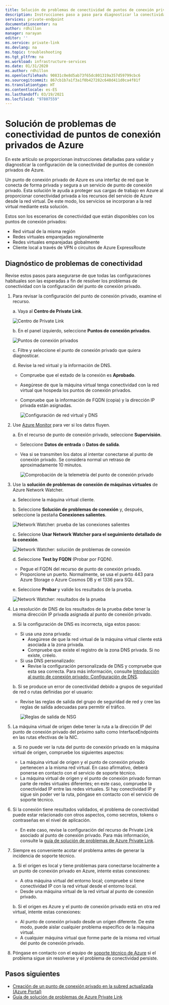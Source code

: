 ```yaml
---
title: Solución de problemas de conectividad de puntos de conexión privados de Azure
description: Instrucciones paso a paso para diagnosticar la conectividad de puntos de conexión privados
services: private-endpoint
documentationcenter: na
author: rdhillon
manager: narayan
editor: ''
ms.service: private-link
ms.devlang: na
ms.topic: troubleshooting
ms.tgt_pltfrm: na
ms.workload: infrastructure-services
ms.date: 01/31/2020
ms.author: rdhillon
ms.openlocfilehash: 90831c0e8d5ab73f65dc801319a357d59799cbc6
ms.sourcegitcommit: 867cb1b7a1f3a1f0b427282c648d411d0ca4f81f
ms.translationtype: HT
ms.contentlocale: es-ES
ms.lasthandoff: 03/19/2021
ms.locfileid: "97807559"
---
```

# <a name="troubleshoot-azure-private-endpoint-connectivity-problems"></a>Solución de problemas de conectividad de puntos de conexión privados de Azure

En este artículo se proporcionan instrucciones detalladas para validar y diagnosticar la configuración de la conectividad de puntos de conexión privados de Azure.

Un punto de conexión privado de Azure es una interfaz de red que le conecta de forma privada y segura a un servicio de punto de conexión privado. Esta solución le ayuda a proteger sus cargas de trabajo en Azure al proporcionar conectividad privada a los recursos del servicio de Azure desde la red virtual. De este modo, los servicios se incorporan a la red virtual mediante esta solución.

Estos son los escenarios de conectividad que están disponibles con los puntos de conexión privados:

- Red virtual de la misma región
- Redes virtuales emparejadas regionalmente
- Redes virtuales emparejadas globalmente
- Cliente local a través de VPN o circuitos de Azure ExpressRoute

## <a name="diagnose-connectivity-problems"></a>Diagnóstico de problemas de conectividad 

Revise estos pasos para asegurarse de que todas las configuraciones habituales son las esperadas a fin de resolver los problemas de conectividad con la configuración del punto de conexión privado.

1. Para revisar la configuración del punto de conexión privado, examine el recurso.

    a. Vaya al **Centro de Private Link**.

      ![Centro de Private Link](./media/private-endpoint-tsg/private-link-center.png)

    b. En el panel izquierdo, seleccione **Puntos de conexión privados**.
    
      ![Puntos de conexión privados](./media/private-endpoint-tsg/private-endpoints.png)

    c. Filtre y seleccione el punto de conexión privado que quiera diagnosticar.

    d. Revise la red virtual y la información de DNS.
     - Compruebe que el estado de la conexión es **Aprobado**.
     - Asegúrese de que la máquina virtual tenga conectividad con la red virtual que hospeda los puntos de conexión privados.
     - Compruebe que la información de FQDN (copia) y la dirección IP privada están asignadas.
    
       ![Configuración de red virtual y DNS](./media/private-endpoint-tsg/vnet-dns-configuration.png)
    
1. Use [Azure Monitor](../azure-monitor/overview.md) para ver si los datos fluyen.

    a. En el recurso de punto de conexión privado, seleccione **Supervisión**.
     - Seleccione **Datos de entrada** o **Datos de salida**. 
     - Vea si se transmiten los datos al intentar conectarse al punto de conexión privado. Se considera normal un retraso de aproximadamente 10 minutos.
    
       ![Comprobación de la telemetría del punto de conexión privado](./media/private-endpoint-tsg/private-endpoint-monitor.png)

1.  Use la **solución de problemas de conexión de máquinas virtuales** de Azure Network Watcher.

    a. Seleccione la máquina virtual cliente.

    b. Seleccione **Solución de problemas de conexión** y, después, seleccione la pestaña **Conexiones salientes**.
    
      ![Network Watcher: prueba de las conexiones salientes](./media/private-endpoint-tsg/network-watcher-outbound-connection.png)
    
    c. Seleccione **Usar Network Watcher para el seguimiento detallado de la conexión**.
    
      ![Network Watcher: solución de problemas de conexión](./media/private-endpoint-tsg/network-watcher-connection-troubleshoot.png)

    d. Seleccione **Test by FQDN** (Probar por FQDN).
     - Pegue el FQDN del recurso de punto de conexión privado.
     - Proporcione un puerto. Normalmente, se usa el puerto 443 para Azure Storage o Azure Cosmos DB y el 1336 para SQL.

    e. Seleccione **Probar** y valide los resultados de la prueba.
    
      ![Network Watcher: resultados de la prueba](./media/private-endpoint-tsg/network-watcher-test-results.png)
    
        
1. La resolución de DNS de los resultados de la prueba debe tener la misma dirección IP privada asignada al punto de conexión privado.

    a. Si la configuración de DNS es incorrecta, siga estos pasos:
     - Si usa una zona privada: 
       - Asegúrese de que la red virtual de la máquina virtual cliente está asociada a la zona privada.
       - Compruebe que existe el registro de la zona DNS privada. Si no existe, créelo.
     - Si usa DNS personalizado:
       - Revise la configuración personalizada de DNS y compruebe que esta sea correcta.
       Para más información, consulte [Introducción al punto de conexión privado: Configuración de DNS](./private-endpoint-overview.md#dns-configuration).

    b. Si se produce un error de conectividad debido a grupos de seguridad de red o rutas definidas por el usuario:
     - Revise las reglas de salida del grupo de seguridad de red y cree las reglas de salida adecuadas para permitir el tráfico.
    
       ![Reglas de salida de NSG](./media/private-endpoint-tsg/nsg-outbound-rules.png)

1. La máquina virtual de origen debe tener la ruta a la dirección IP del punto de conexión privado del próximo salto como InterfaceEndpoints en las rutas efectivas de la NIC. 

    a. Si no puede ver la ruta del punto de conexión privado en la máquina virtual de origen, compruebe los siguientes aspectos: 
     - La máquina virtual de origen y el punto de conexión privado pertenecen a la misma red virtual. En caso afirmativo, deberá ponerse en contacto con el servicio de soporte técnico. 
     - La máquina virtual de origen y el punto de conexión privado forman parte de redes virtuales diferentes; en este caso, compruebe la conectividad IP entre las redes virtuales. Si hay conectividad IP y sigue sin poder ver la ruta, póngase en contacto con el servicio de soporte técnico. 

1. Si la conexión tiene resultados validados, el problema de conectividad puede estar relacionado con otros aspectos, como secretos, tokens o contraseñas en el nivel de aplicación.
   - En este caso, revise la configuración del recurso de Private Link asociado al punto de conexión privado. Para más información, consulte la [guía de solución de problemas de Azure Private Link](troubleshoot-private-link-connectivity.md).
   
1. Siempre es conveniente acotar el problema antes de generar la incidencia de soporte técnico. 

    a. Si el origen es local y tiene problemas para conectarse localmente a un punto de conexión privado en Azure, intente estas conexiones: 
      - A otra máquina virtual del entorno local; compruebe si tiene conectividad IP con la red virtual desde el entorno local. 
      - Desde una máquina virtual de la red virtual al punto de conexión privado.
      
    b. Si el origen es Azure y el punto de conexión privado está en otra red virtual, intente estas conexiones: 
      - Al punto de conexión privado desde un origen diferente. De este modo, puede aislar cualquier problema específico de la máquina virtual. 
      - A cualquier máquina virtual que forme parte de la misma red virtual del punto de conexión privado.  

1. Póngase en contacto con el equipo de [soporte técnico de Azure](https://ms.portal.azure.com/#blade/Microsoft_Azure_Support/HelpAndSupportBlade/overview) si el problema sigue sin resolverse y el problema de conectividad persiste.

## <a name="next-steps"></a>Pasos siguientes

 * [Creación de un punto de conexión privado en la subred actualizada (Azure Portal)](./create-private-endpoint-portal.md)
 * [Guía de solución de problemas de Azure Private Link](troubleshoot-private-link-connectivity.md)
